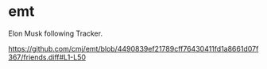 # emt
Elon Musk following Tracker.

https://github.com/cmj/emt/blob/4490839ef21789cff76430411fd1a8661d07f367/friends.diff#L1-L50
